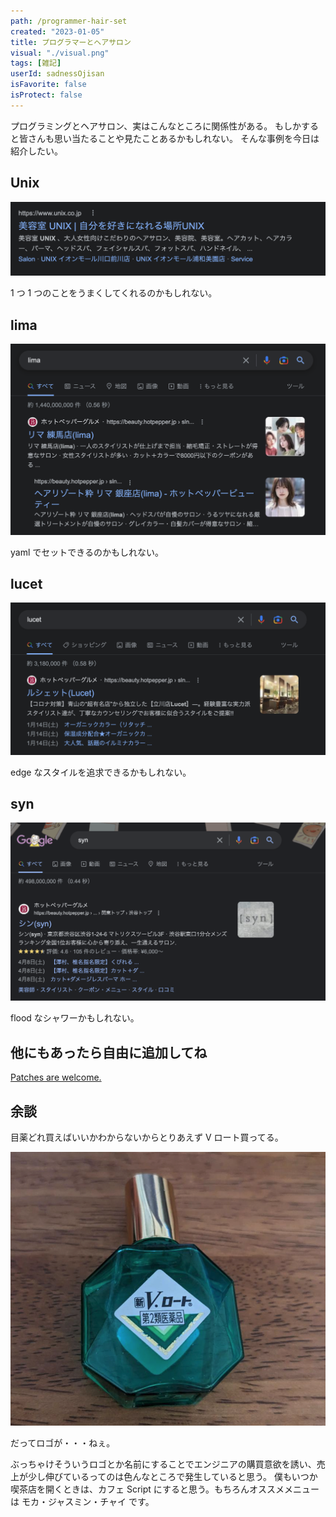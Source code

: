 ```yaml
---
path: /programmer-hair-set
created: "2023-01-05"
title: プログラマーとヘアサロン
visual: "./visual.png"
tags: [雑記]
userId: sadnessOjisan
isFavorite: false
isProtect: false
---
```


プログラミングとヘアサロン、実はこんなところに関係性がある。
もしかすると皆さんも思い当たることや見たことあるかもしれない。
そんな事例を今日は紹介したい。

## Unix

![unix](./unix.png)

1 つ 1 つのことをうまくしてくれるのかもしれない。

## lima

![lima](./lima.png)

yaml でセットできるのかもしれない。

## lucet

![lucet](./lucet.png)

edge なスタイルを追求できるかもしれない。

## syn

![syn](./syn.png)

flood なシャワーかもしれない。

## 他にもあったら自由に追加してね

[Patches are welcome.](https://github.com/sadnessOjisan/blog.ojisan.io/tree/main/src/contents/20230105-programmer-hair-set)

## 余談

目薬どれ買えばいいかわからないからとりあえず V ロート買ってる。

![v](./v.png)

だってロゴが・・・ねぇ。

ぶっちゃけそういうロゴとか名前にすることでエンジニアの購買意欲を誘い、売上が少し伸びているってのは色んなところで発生していると思う。
僕もいつか喫茶店を開くときは、カフェ Script にすると思う。もちろんオススメメニューは モカ・ジャスミン・チャイ です。
